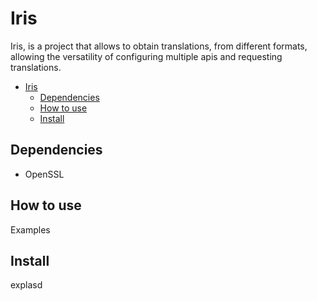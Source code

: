 # Iris

Iris, is a project that allows to obtain translations, from different formats, allowing the versatility of configuring multiple apis and requesting translations.

- [Iris](#iris)
  - [Dependencies](#dependencies)
  - [How to use](#how-to-use)
  - [Install](#install)







## Dependencies

- OpenSSL


## How to use

Examples


## Install

explasd